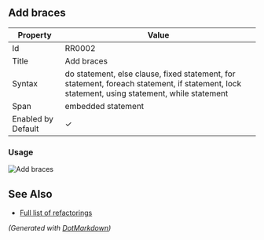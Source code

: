 ## Add braces

| Property           | Value                                                                                                                                        |
| ------------------ | -------------------------------------------------------------------------------------------------------------------------------------------- |
| Id                 | RR0002                                                                                                                                       |
| Title              | Add braces                                                                                                                                   |
| Syntax             | do statement, else clause, fixed statement, for statement, foreach statement, if statement, lock statement, using statement, while statement |
| Span               | embedded statement                                                                                                                           |
| Enabled by Default | &#x2713;                                                                                                                                     |

### Usage

![Add braces](../../images/refactorings/AddBraces.png)

## See Also

* [Full list of refactorings](Refactorings.md)


*\(Generated with [DotMarkdown](http://github.com/JosefPihrt/DotMarkdown)\)*